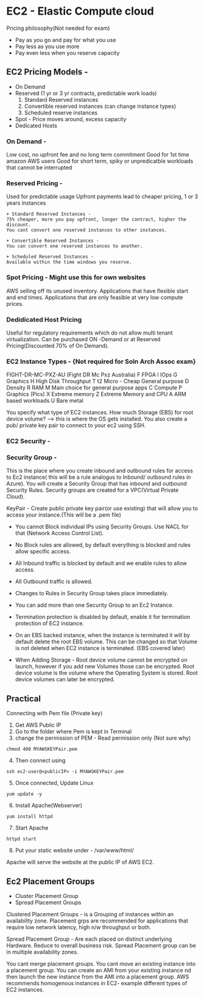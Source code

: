 # EC2 - Elastic Compute cloud

Pricing philosophy(Not needed for exam)

- Pay as you go and pay for what you use
- Pay less as you use more
- Pay even less when you reserve capacity

## EC2 Pricing Models -

- On Demand
- Reserved (1 yr or 3 yr contracts, predictable work loads)
    1. Standard Reserved instances
    2. Convertible reserved instances (can change instance types)
    3. Scheduled reserve instances
- Spot - Price moves around, excess capacity
- Dedicated Hosts



### On Demand -

Low cost, no upfront fee and no long term commitment
Good for 1st time amazon AWS users
Good for short term, spiky or unpredicatble workloads that cannot be interrupted

### Reserved Pricing -

Used for predictable usage
Upfront payments lead to cheaper pricing, 1 or 3 years instances

    + Standard Reserved Instances -
    75% cheaper, more you pay upfront, longer the contract, higher the discount.
    You cant convert one reserved instances to other instances.

    + Convertible Reserved Instances -
    You can convert one reserved instances to another.

    + Scheduled Reserved Instances -
    Available within the time windows you reserve.

### Spot Pricing - Might use this for own websites

AWS selling off its unused inventory.
Applications that have flexible start and end times.
Applications that are only feasible at very low compute prices.

### Dedidicated Host Pricing

Useful for regulatory requirements which do not allow multi tenant virtualization.
Can be purchased ON -Demand or at Reserved Pricing(Discounted 70% of On Demand).

### EC2 Instance Types - {Not required for Soln Arch Assoc exam}

FIGHT-DR-MC-PXZ-AU (Fight DR Mc Pxz Australia)
F FPGA
I IOps
G Graphics
H High Disk Throughput
T t2 Micro - Cheap General purpose
D Density
R RAM
M Main choice for general purpose apps
C Compute
P Graphics (Pics)
X Extreme memory
Z Extreme Memory and CPU
A ARM based workloads
U Bare metal


You specify what type of EC2 instances.
How much Storage (EBS)  for root device volume? --> this is where the OS gets installed.
You also create a pub/ private key pair to connect to your ec2 using SSH.


### EC2 Security -

### Security Group -

This is the place where you create inbound and outbound rules for access to Ec2 instance( this will be a rule analogus to Inbound/ outbound rules in Azure).
You will create a Security Group that has inbound and outbound Security Rules. Security groups are created for a VPC(Virtual Private Cloud).

KeyPair - Create public private key pair(or use existing) that will allow you to access your instance.(This will be a .pem file)

- You cannot Block individual IPs using Security Groups. Use NACL for that (Network Access Control List).
- No Block rules are allowed, by default everything is blocked and rules allow specific access.
- All Inbound traffic is blocked by default and we enable rules to allow access.
- All Outbound traffic is allowed.
- Changes to Rules in Security Group takes place immediately.
- You can add more than one Security Group to an Ec2 Instance.

- Termination protection is disabled by default, enable it for termination protection of EC2 instance.
- On an EBS backed instance, when the instance is terminated it will by default delete the root EBS volume. This can be changed so that Volume is not deleted when EC2 instance is terminated.
  (EBS covered later)
- When Adding Storage - Root device volume cannot be encrypted on launch, however if you add new Volumes those can be encrypted. Root device volume is the volume where the Operating System is stored.
  Root device volumes can later be encrypted.

## Practical

Connecting with Pem file (Private key)

1. Get AWS Public IP
2. Go to the folder where Pem is kept in Terminal
3. change the permission of PEM - Read permission only (Not sure why)

```
chmod 400 MYAWSKEYPair.pem
```

4. Then connect using

```
ssh ec2-user@<publicIP> -i MYAWSKEYPair.pem

```

5. Once connected, Update Linux

```
yum update -y
```

6. Install Apache(Webserver)

```
yum install httpd
```

7. Start Apache

```
httpd start
```

8. Put your static website under -
   /var/www/html/

Apache will serve the website at the public IP of AWS EC2.

## Ec2 Placement Groups

- Cluster Placement Group
- Spread Placement Groups

Clustered Placement Groups -
is a Grouping of instances within an availability zone. Placement grps are recommended for applications that require low network latency, high n/w throughput or both.

Spread Placement Group -
Are each placed on distinct underlying Hardware. Reduce to overall business risk.
Spread Placement group can be in multiple availability zones.

You cant merge placement groups.
You cant move an existing instance into a placement group.
You can create an AMI from your existing instance nd then launch the new instance from the AMI into a
placement group.
AWS recommends homogenous instances in EC2- example different types of EC2 instances.
